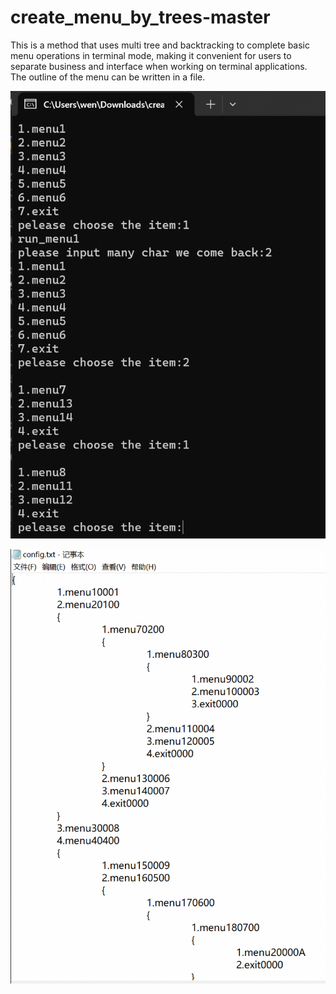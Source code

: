 # create_menu_by_trees-master
This is a method that uses multi tree and backtracking to complete basic menu operations in terminal mode, making it convenient for users to separate business and interface when working on terminal applications. The outline of the menu can be written in a file.

![console](png/1.png)

![text](png/2.png)
